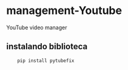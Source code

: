 # management-Youtube
YouTube video manager

## instalando biblioteca
```bash
    pip install pytubefix
```
